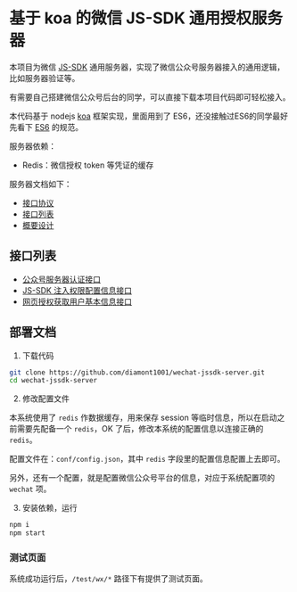 # 基于 koa 的微信 JS-SDK 通用授权服务器 #

本项目为微信 [JS-SDK](https://mp.weixin.qq.com/wiki?t=resource/res_main&id=mp1445241432) 通用服务器，实现了微信公众号服务器接入的通用逻辑，比如服务器验证等。

有需要自己搭建微信公众号后台的同学，可以直接下载本项目代码即可轻松接入。

本代码基于 nodejs [koa](https://koa.bootcss.com/) 框架实现，里面用到了 ES6，还没接触过ES6的同学最好先看下 [ES6](http://es6.ruanyifeng.com/) 的规范。

服务器依赖：

- Redis：微信授权 token 等凭证的缓存

服务器文档如下：

- [接口协议](https://github.com/diamont1001/wechat-jssdk-server/blob/master/docs/%E6%8E%A5%E5%8F%A3%E5%8D%8F%E8%AE%AE.md)
- [接口列表](https://github.com/diamont1001/wechat-jssdk-server/blob/master/docs/%E6%8E%A5%E5%8F%A3%E5%88%97%E8%A1%A8/readme.md)
- [概要设计](https://github.com/diamont1001/wechat-jssdk-server/blob/master/docs/%E8%AE%BE%E8%AE%A1%E6%96%87%E6%A1%A3/readme.md)

## 接口列表

- [公众号服务器认证接口](https://github.com/diamont1001/wechat-jssdk-server/blob/master/docs/%E6%8E%A5%E5%8F%A3%E5%88%97%E8%A1%A8/00_%E5%85%AC%E4%BC%97%E5%8F%B7%E6%9C%8D%E5%8A%A1%E5%99%A8%E8%AE%A4%E8%AF%81%E6%8E%A5%E5%8F%A3.md)
- [JS-SDK 注入权限配置信息接口](https://github.com/diamont1001/wechat-jssdk-server/blob/master/docs/%E6%8E%A5%E5%8F%A3%E5%88%97%E8%A1%A8/01_JS-SDK%E6%B3%A8%E5%85%A5%E6%9D%83%E9%99%90%E9%85%8D%E7%BD%AE%E4%BF%A1%E6%81%AF%E6%8E%A5%E5%8F%A3.md)
- [网页授权获取用户基本信息接口](https://github.com/diamont1001/wechat-jssdk-server/blob/master/docs/%E6%8E%A5%E5%8F%A3%E5%88%97%E8%A1%A8/02_%E7%BD%91%E9%A1%B5%E6%8E%88%E6%9D%83%E8%8E%B7%E5%8F%96%E7%94%A8%E6%88%B7%E5%9F%BA%E6%9C%AC%E4%BF%A1%E6%81%AF%E6%8E%A5%E5%8F%A3.md)

## 部署文档

1. 下载代码

```bash
git clone https://github.com/diamont1001/wechat-jssdk-server.git
cd wechat-jssdk-server
```

2. 修改配置文件

本系统使用了 `redis` 作数据缓存，用来保存 session 等临时信息，所以在启动之前需要先配备一个 `redis`，OK 了后，修改本系统的配置信息以连接正确的 `redis`。

配置文件在：`conf/config.json`，其中 `redis` 字段里的配置信息配置上去即可。

另外，还有一个配置，就是配置微信公众号平台的信息，对应于系统配置项的 `wechat` 项。

3. 安装依赖，运行

```bash
npm i
npm start
```

### 测试页面

系统成功运行后，`/test/wx/*` 路径下有提供了测试页面。
